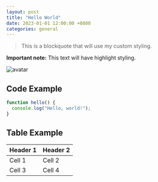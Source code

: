 ```yaml
---
layout: post
title: "Hello World"
date: 2023-01-01 12:00:00 +0800
categories: general
---
```


> This is a blockquote that will use my custom styling.

**Important note:** This text will have highlight styling.

![avatar](/assets/images/avatar.jpg)

## Code Example

```javascript
function hello() {
  console.log("Hello, world!");
}
```

## Table Example

| Header 1 | Header 2 |
| -------- | -------- |
| Cell 1   | Cell 2   |
| Cell 3   | Cell 4   |
